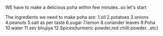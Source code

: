WE have to make a delicious poha within few minutes..so let's start

The ingredients we need to make poha are:
1.oil 
2.potatoes
3.onions
4.peanuts
5.salt as per taste
6.sugar
7.lemon
8.coriander leaves
9.Poha
10.water
11.sev bhujiya
12.Spices(turmeric powder,red chilli powder...etc)